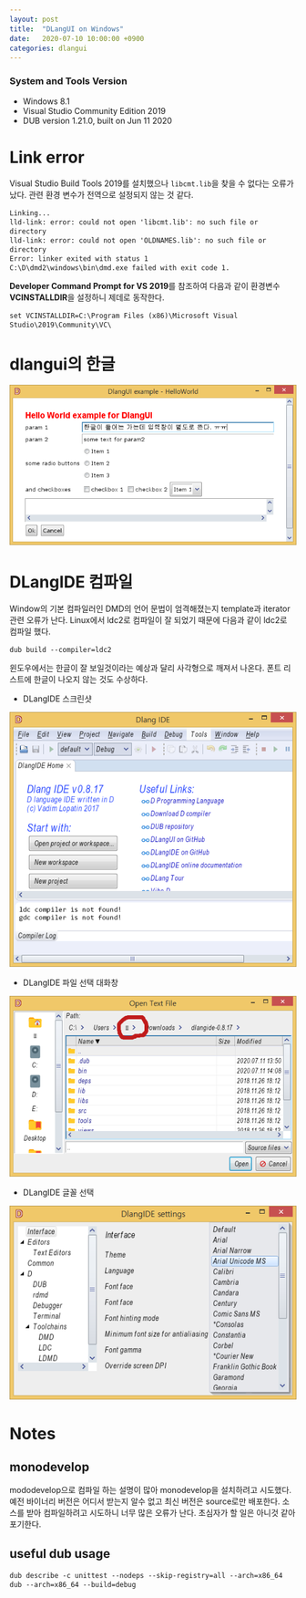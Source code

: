 ```yaml
---
layout: post
title:  "DLangUI on Windows"
date:   2020-07-10 10:00:00 +0900
categories: dlangui
---
```


### System and Tools Version

- Windows 8.1
- Visual Studio Community Edition 2019
- DUB version 1.21.0, built on Jun 11 2020

# Link error

Visual Studio Build Tools 2019를 설치했으나 `libcmt.lib`을 찾을 수 없다는
오류가 났다. 관련 환경 변수가 전역으로 설정되지 않는 것 같다.

```
Linking...
lld-link: error: could not open 'libcmt.lib': no such file or directory
lld-link: error: could not open 'OLDNAMES.lib': no such file or directory
Error: linker exited with status 1
C:\D\dmd2\windows\bin\dmd.exe failed with exit code 1.
```

**Developer Command Prompt for VS 2019**를 참조하여 다음과 같이
환경변수 **VCINSTALLDIR**을 설정하니 제데로 동작한다.
```
set VCINSTALLDIR=C:\Program Files (x86)\Microsoft Visual Studio\2019\Community\VC\
```

# dlangui의 한글

![DLangUI CJK text on Windows](/image/dlangui_hello_win.png)

# DLangIDE 컴파일

Window의 기본 컴파일러인 DMD의 언어 문법이 엄격해졌는지 template과 iterator
관련 오류가 난다.
Linux에서 ldc2로 컴파일이 잘 되었기 때문에 다음과 같이 ldc2로 컴파일 했다.
```
dub build --compiler=ldc2
```

윈도우에서는 한글이 잘 보일것이라는 예상과 달리 사각형으로 깨져서 나온다.
폰트 리스트에 한글이 나오지 않는 것도 수상하다.

- DLangIDE 스크린샷

![DLangIDE on Windows](/image/dlangide_win.png)

- DLangIDE 파일 선택 대화창

![DLangIDE File Open Dialog on Windows](/image/dlangide_fs_win.png)

- DLangIDE 글꼴 선택

![DLangIDE Font Selection on Windows](/image/dlangide_font_win.png)

# Notes

## monodevelop
mododevelop으로 컴파일 하는 설명이 많아 monodevelop을 설치하려고 시도했다.
예전 바이너리 버전은 어디서 받는지 알수 없고 최신 버전은 source로만 배포한다.
소스를 받아 컴파일하려고 시도하니 너무 많은 오류가 난다.
초심자가 할 일은 아니것 같아 포기한다.

## useful dub usage
```
dub describe -c unittest --nodeps --skip-registry=all --arch=x86_64
dub --arch=x86_64 --build=debug
```
